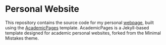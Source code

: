 # Personal Website  

This repository contains the source code for my personal [webpage](https://inauenma.github.io/), built using the [AcademicPages](https://github.com/academicpages/academicpages.github.io) template. AcademicPages is a Jekyll-based template designed for academic personal websites, forked from the Minimal Mistakes theme.  
